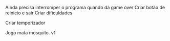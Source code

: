 Ainda precisa interromper o programa quando da game over
Criar botão de reinicio e sair
Criar dificuldades

Criar temporizador


Jogo mata mosquito. v1
